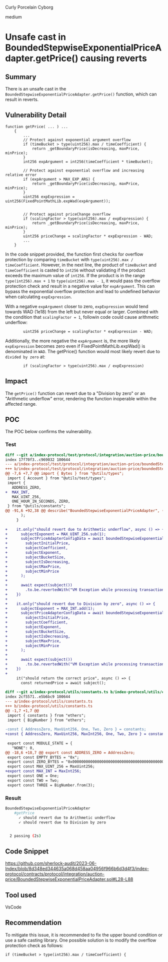 Curly Porcelain Cyborg

medium

# Unsafe cast in BoundedStepwiseExponentialPriceAdapter.getPrice() causing reverts

## Summary

There is an unsafe cast in the `BoundedStepwiseExponentialPriceAdapter.getPrice()` function, which can result in reverts.

## Vulnerability Detail

```solidity
function getPrice( ... ) ...
    {
        ...
        // Protect against exponential argument overflow
        if (timeBucket > type(uint256).max / timeCoefficient) {
            return _getBoundaryPrice(isDecreasing, maxPrice, minPrice);
        }
        int256 expArgument = int256(timeCoefficient * timeBucket);
        
        // Protect against exponential overflow and increasing relative error
        if (expArgument > MAX_EXP_ARG) {
            return _getBoundaryPrice(isDecreasing, maxPrice, minPrice);
        }
        uint256 expExpression = uint256(FixedPointMathLib.expWad(expArgument));


        // Protect against priceChange overflow
        if (scalingFactor > type(uint256).max / expExpression) {
            return _getBoundaryPrice(isDecreasing, maxPrice, minPrice);
        }
        uint256 priceChange = scalingFactor * expExpression - WAD;
        ...
    }
```

In the code snippet provided, the function first checks for overflow protection by comparing `timeBucket` with `type(uint256).max / timeCoefficient`. However, in the next line, the product of `timeBucket` and `timeCoefficient` is casted to `int256` without validating if the product exceeds the maximum value of `int256`. If the product is in the range `type(int256).max + 1` to `type(uint256).max - 1`, it would pass the overflow protection check and result in a negative value for `expArgument`. This can bypass the exponential overflow protection and lead to undefined behavior when calculating `expExpression`.

With a negative `expArgument` closer to zero, `expExpression` would tend towards WAD (1e18) from the left but never equal or larger. Combined with the condition that `scalingFactor = 1`, followin code could cause arithmetic underflow:

```solidity
		uint256 priceChange = scalingFactor * expExpression - WAD;
```

Additionally, the more negative the `expArgument` is, the more likely `expExpression` becomes zero even if FixedPointMathLib.expWad() is denominated in `WAD`. The getPrice() function would most likely revert due to `divided by zero` at:

```solidity
		if (scalingFactor > type(uint256).max / expExpression)
```


## Impact

The `getPrice()` function can revert due to a "Division by zero" or an "Arithmetic underflow" error, rendering the function inoperable within the affected range.

## POC

The POC below confirms the vulnerability.

### Test

```patch
diff --git a/index-protocol/test/protocol/integration/auction-price/boundedStepwiseExponentialPriceAdapter.spec.ts b/index-protocol/test/protocol/integration/auction-price/boundedStepwiseExponentialPriceAdapter.spec.ts
index 17f70f3..c969032 100644
--- a/index-protocol/test/protocol/integration/auction-price/boundedStepwiseExponentialPriceAdapter.spec.ts
+++ b/index-protocol/test/protocol/integration/auction-price/boundedStepwiseExponentialPriceAdapter.spec.ts
@@ -7,6 +7,7 @@ import { Bytes } from "@utils/types";
 import { Account } from "@utils/test/types";
 import {
   ADDRESS_ZERO,
+  MAX_INT,
   MAX_UINT_256,
   ONE_HOUR_IN_SECONDS, ZERO,
 } from "@utils/constants";
@@ -91,6 +92,38 @@ describe("BoundedStepwiseExponentialPriceAdapter", () => {
       );
     }
 
+    it.only("should revert due to Arithmetic underflow", async () => {
+      subjectExponent = MAX_UINT_256.sub(1);
+      subjectPriceAdapterConfigData = await boundedStepwiseExponentialPriceAdapter.getEncodedData(
+        subjectInitialPrice,
+        subjectCoefficient,
+        subjectExponent,
+        subjectBucketSize,
+        subjectIsDecreasing,
+        subjectMaxPrice,
+        subjectMinPrice
+      );
+
+      await expect(subject())
+        .to.be.revertedWith("VM Exception while processing transaction: reverted with panic code 0x11 (Arithmetic operation underflowed or overflowed outside of an unchecked block)");
+    })
+
+    it.only("should revert due to Division by zero", async () => {
+      subjectExponent = MAX_INT.add(1);
+      subjectPriceAdapterConfigData = await boundedStepwiseExponentialPriceAdapter.getEncodedData(
+        subjectInitialPrice,
+        subjectCoefficient,
+        subjectExponent,
+        subjectBucketSize,
+        subjectIsDecreasing,
+        subjectMaxPrice,
+        subjectMinPrice
+      );
+
+      await expect(subject())
+        .to.be.revertedWith("VM Exception while processing transaction: reverted with panic code 0x12 (Division or modulo division by zero)");
+    })
+
     it("should return the correct price", async () => {
       const returnedPrice = await subject();
 
diff --git a/index-protocol/utils/constants.ts b/index-protocol/utils/constants.ts
index 2cf5571..e5b6bc9 100644
--- a/index-protocol/utils/constants.ts
+++ b/index-protocol/utils/constants.ts
@@ -1,7 +1,7 @@
 import { constants } from "ethers";
 import { BigNumber } from "ethers";
 
-const { AddressZero, MaxUint256, One, Two, Zero } = constants;
+const { AddressZero, MaxUint256, MaxInt256, One, Two, Zero } = constants;
 
 export const MODULE_STATE = {
   "NONE": 0,
@@ -18,6 +18,7 @@ export const ADDRESS_ZERO = AddressZero;
 export const EMPTY_BYTES = "0x";
 export const ZERO_BYTES = "0x0000000000000000000000000000000000000000000000000000000000000000";
 export const MAX_UINT_256 = MaxUint256;
+export const MAX_INT = MaxInt256;
 export const ONE = One;
 export const TWO = Two;
 export const THREE = BigNumber.from(3);
```

### Result

```bash
BoundedStepwiseExponentialPriceAdapter
    #getPrice
      ✓ should revert due to Arithmetic underflow
      ✓ should revert due to Division by zero


  2 passing (2s)
```

## Code Snippet

https://github.com/sherlock-audit/2023-06-Index/blob/8d348ed344635a068d458aa04956f966b6d3d4f3/index-protocol/contracts/protocol/integration/auction-price/BoundedStepwiseExponentialPriceAdapter.sol#L28-L88

## Tool used

VsCode

## Recommendation

To mitigate this issue, it is recommended to fix the upper bound condition or use a safe casting library. One possible solution is to modify the overflow protection check as follows:

```solidity
if (timeBucket > type(int256).max / timeCoefficient) {
```